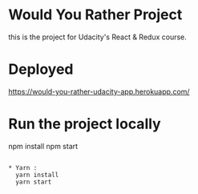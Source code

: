 # Would You Rather Project

this is the project for Udacity's React & Redux course.

# Deployed
https://would-you-rather-udacity-app.herokuapp.com/

# Run the project locally

  npm install
  npm start

```

* Yarn :
  yarn install
  yarn start
```
